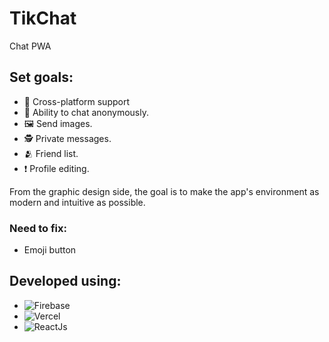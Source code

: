 # TikChat
Chat PWA

## Set goals:
- 📱 Cross-platform support
- 💬 Ability to chat anonymously. 
- 🖼 Send images.
- 🕵️ Private messages. 
- 🫂 Friend list.
- ❗ Profile editing.

From the graphic design side, the goal is to make the app's environment as modern and intuitive as possible.

### Need to fix:
- Emoji button

## Developed using:
- ![Firebase](https://img.shields.io/badge/Firebase-FFCA28.svg?style=for-the-badge&logo=Firebase&logoColor=black)
- ![Vercel](https://img.shields.io/badge/Vercel-000000.svg?style=for-the-badge&logo=Vercel&logoColor=white)
- ![ReactJs](https://img.shields.io/badge/React-61DAFB.svg?style=for-the-badge&logo=React&logoColor=black)
